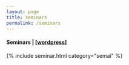 ```yaml
---
layout: page
title: seminars
permalink: /seminars
---
```


<h4 class="text-center"><i class="fas fa-book"></i> Seminars | <a href="https://mheriyanto.wordpress.com/#seminars">[wordpress]</a></h4>

{% include seminar.html category="semai" %}

<!-- <p style="margin-left:10%;"><a href="https://mheriyanto.wordpress.com/#seminars"><b>seminar more...</b></a></p> -->